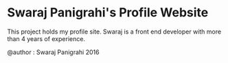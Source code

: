 # Swaraj Panigrahi's Profile Website

This project holds my profile site. Swaraj is a front end developer with more than 4 years of experience.


@author : Swaraj Panigrahi
2016
